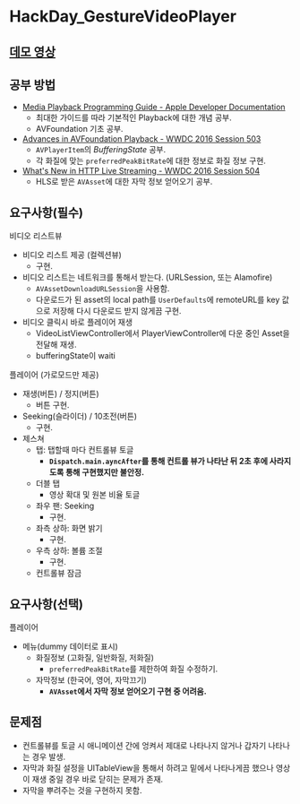 # HackDay_GestureVideoPlayer

## [데모 영상](https://youtu.be/F3nACRtB1TY)

## 공부 방법
- [Media Playback Programming Guide - Apple Developer Documentation](https://developer.apple.com/library/content/documentation/AudioVideo/Conceptual/MediaPlaybackGuide/Contents/Resources/en.lproj/Introduction/Introduction.html#//apple_ref/doc/uid/TP40016757-CH1-SW1)
  - 최대한 가이드를 따라 기본적인 Playback에 대한 개념 공부.
  - AVFoundation 기초 공부.
- [Advances in AVFoundation Playback - WWDC 2016 Session 503](https://developer.apple.com/videos/play/wwdc2016/503/)
  - `AVPlayerItem`의 *BufferingState* 공부.
  - 각 화질에 맞는 `preferredPeakBitRate`에 대한 정보로 화질 정보 구현.
- [What's New in HTTP Live Streaming - WWDC 2016 Session 504](https://developer.apple.com/videos/play/wwdc2016/504/)
  - HLS로 받은 `AVAsset`에 대한 자막 정보 얻어오기 공부.

## 요구사항(필수)
비디오 리스트뷰
- 비디오 리스트 제공 (컬렉션뷰)
  - 구현.
- 비디오 리스트는 네트워크를 통해서 받는다. (URLSession, 또는 Alamofire)
  -  `AVAssetDownloadURLSession`을 사용함.
  -  다운로드가 된 asset의 local path를 `UserDefaults`에 remoteURL를 key 값으로 저장해 다시 다운로드 받지 않게끔 구현.
- 비디오 클릭시 바로 플레이어 재생
  - VideoListViewController에서 PlayerViewController에 다운 중인 Asset을 전달해 재생.
  - bufferingState이 waiti

플레이어 (가로모드만 제공)
- 재생(버튼) / 정지(버튼)
  - 버튼 구현.
- Seeking(슬라이더) / 10초전(버튼)
  - 구현.
- 제스쳐
  - 탭: 탭할때 마다 컨트롤뷰 토글
    - **`Dispatch.main.ayncAfter`를 통해 컨트롤 뷰가 나타난 뒤 2초 후에 사라지도록 통해 구현했지만 불안정.**
  - 더블 탭
    - 영상 확대 및 원본 비율 토글
  - 좌우 팬: Seeking
    - 구현.
  - 좌측 상하: 화면 밝기
    - 구현.
  - 우측 상하: 볼륨 조절
    - 구현.
  - 컨트롤뷰 잠금
  
## 요구사항(선택)
플레이어
- 메뉴(dummy 데이터로 표시)
  - 화질정보 (고화질, 일반화질, 저화질)
    - `preferredPeakBitRate`를 제한하여 화질 수정하기.
  - 자막정보 (한국어, 영어, 자막끄기)
    - **`AVAsset`에서 자막 정보 얻어오기 구현 중 어려움.**

## 문제점
- 컨트롤뷰를 토글 시 애니메이션 간에 엉켜서 제대로 나타나지 않거나 갑자기 나타나는 경우 발생.
- 자막과 화질 설정을 UITableView을 통해서 하려고 밑에서 나타나게끔 했으나 영상이 재생 중일 경우 바로 닫히는 문제가 존재.
- 자막을 뿌려주는 것을 구현하지 못함.
